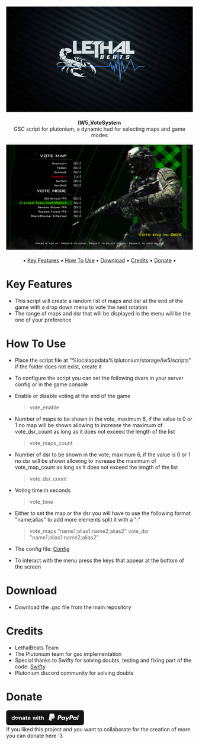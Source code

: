 <p align="center">
  <img src="https://github.com/LastDemon99/LastDemon99/blob/main/Data/lb_logo.jpg">  
  <br><br>
  <b>IW5_VoteSystem</b><br>
  <a>GSC script for plutonium, a dynamic hud for selecting maps and game modes</a> 
  <br><br>
  <img src="https://github.com/LastDemon99/LastDemon99/blob/main/Data/IW5_VoteSystem.png">
  <br><br>
  • <a href="#key-features">Key Features</a> •  
  <a href="#how-to-use">How To Use</a> •
  <a href="#download">Download</a> •  
  <a href="#credits">Credits</a> •
  <a href="#donate">Donate</a> •
</p>

# <a name="key-features"></a>Key Features
- This script will create a random list of maps and dsr at the end of the game with a drop down menu to vote the next rotation
- The range of maps and dsr that will be displayed in the menu will be the one of your preference

# <a name="how-to-use"></a>How To Use
- Place the script file at "%localappdata%/plutonium/storage/iw5/scripts" if the folder does not exist, create it
- To configure the script you can set the following dvars in your server config or in the game console

- Enable or disable voting at the end of the game 
	>vote_enable

- Number of maps to be shown in the vote, maximum 6, if the value is 0 or 1 no map will be shown allowing to increase the maximum of vote_dsr_count as long as it does not exceed the length of the list
	>vote_maps_count

- Number of dsr to be shown in the vote, maximum 6, if the value is 0 or 1 no dsr will be shown allowing to increase the maximum of vote_map_count as long as it does not exceed the length of the list
	>vote_dsr_count

- Voting time in seconds 
	>vote_time 

- Either to set the map or the dsr you will have to use the following format "name;alias" to add more  elements split it with a ":"
	>vote_maps "name1;alias1:name2;alias2"
	>vote_dsr "name1;alias1:name2;alias2"


- The config file: [Config](https://github.com/LastDemon99/IW5_VoteSystem/blob/main/config.cfg) 
- To interact with the menu press the keys that appear at the bottom of the screen

# <a name="download"></a>Download
- Download the .gsc file from the main repository

# <a name="credits"></a>Credits
- LethalBeats Team
- The Plutonium team for gsc implementation
- Special thanks to Swifty for solving doubts, testing and fixing part of the code: [Swifty](https://github.com/swifty-tekno) 
- Plutonium discord community for solving doubts

# <a name="donate"></a>Donate
<a href="https://www.paypal.com/paypalme/lastdemon99/"><img src="https://github.com/LastDemon99/LastDemon99/blob/main/Data/paypal_dark.svg" height="40"></a>  
If you liked this project and you want to collaborate for the creation of more you can donate here :3
